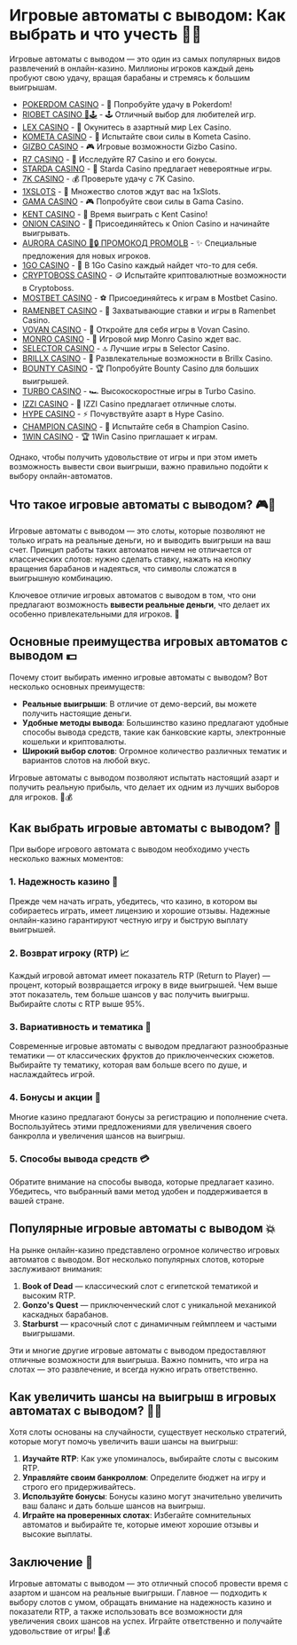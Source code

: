 # Игровые автоматы с выводом: Как выбрать и что учесть 🤑🎰

Игровые автоматы с выводом — это один из самых популярных видов развлечений в онлайн-казино. Миллионы игроков каждый день пробуют свою удачу, вращая барабаны и стремясь к большим выигрышам. 
- [POKERDOM CASINO](https://brandplay.link/Bxg7SC7H) - 🎰 Попробуйте удачу в Pokerdom!
- [RIOBET CASINO 🌟🕹️](https://brandplay.link/dtx89f2L) - 🕹️ Отличный выбор для любителей игр.
- [LEX CASINO](https://brandplay.link/2HFTmBc8) - 🎲 Окунитесь в азартный мир Lex Casino.
- [KOMETA CASINO](https://brandplay.link/tLG15CCb) - 🚀 Испытайте свои силы в Kometa Casino.
- [GIZBO CASINO](https://gizbo-tea02.com/c8e962e89) - 🎮 Игровые возможности Gizbo Casino.
- [R7 CASINO](https://brandplay.link/zPmNmTWG) - 💎 Исследуйте R7 Casino и его бонусы.
- [STARDA CASINO](https://brandplay.link/cpFQbWKn) - 🌠 Starda Casino предлагает невероятные игры.
- [7K CASINO](https://brandplay.link/dd46bNgD) - 💰 Проверьте удачу с 7K Casino.
- [1XSLOTS](https://brandplay.link/R4xfxqdm) - 🎰 Множество слотов ждут вас на 1xSlots.
- [GAMA CASINO](https://brandplay.link/zrZpLFTP) - 🎮 Попробуйте свои силы в Gama Casino.
- [KENT CASINO](https://passage-through-deserts.com/de0514c15) - 🤑 Время выиграть с Kent Casino!
- [ONION CASINO](https://obclk001-2d.top/click?offer_id=986&partner_id=10542&landing_id=1798&utm_medium=affiliate&sub_1=oncasino3) - 🧅 Присоединяйтесь к Onion Casino и начинайте выигрывать.
- [AURORA CASINO 🌌🔒 ПРОМОКОД PROMOLB](https://10trafic-stat2.com/click/668546566bcc6313411604c7/6766/15114/subaccount?promocode=PROMOLB) - ✨ Специальные предложения для новых игроков.
- [1GO CASINO](https://1go-ircp01.com/ce015f410) - 🎯 В 1Go Casino каждый найдет что-то для себя.
- [CRYPTOBOSS CASINO](https://cryptobossc.online/d847bcfa9) - 🪙 Испытайте криптовалютные возможности в Cryptoboss.
- [MOSTBET CASINO](https://ktbtis024ifqfn0mst.com/beQs) - ⚽ Присоединяйтесь к играм в Mostbet Casino.
- [RAMENBET CASINO](https://get.saltyram.com/ru/registration?apkpop=0&partner=p24970p3296034p5526) - 🍜 Захватывающие ставки и игры в Ramenbet Casino.
- [VOVAN CASINO](https://vovan.site/d2375cf9b) - 🎰 Откройте для себя игры в Vovan Casino.
- [MONRO CASINO](https://mnr-ircp01.com/c3ce72a2c) - 🎲 Игровой мир Monro Casino ждет вас.
- [SELECTOR CASINO](https://gosel.pl/SELVK) - 🔝 Лучшие игры в Selector Casino.
- [BRILLX CASINO](https://brillx.pub/BRIVK) - 💎 Развлекательные возможности в Brillx Casino.
- [BOUNTY CASINO](https://bounty-casino.de/BOVK) - 🏆 Попробуйте Bounty Casino для больших выигрышей.
- [TURBO CASINO](https://turbo-casino.pro/TURVK) - 🏎️ Высокоскоростные игры в Turbo Casino.
- [IZZI CASINO](https://izzi-fr03.com/ca7c8a7b7) - 🎰 IZZI Casino предлагает отличные слоты.
- [HYPE CASINO](https://hypekaz.com/dc2f44ad0) - ⚡ Почувствуйте азарт в Hype Casino.
- [CHAMPION CASINO](https://champcasino.ink/pobeda/doa-hats?p80412p305331p112c) - 🏅 Испытайте себя в Champion Casino.
- [1WIN CASINO](https://brandplay.link/6F5VqbyZ) - 🏆 1Win Casino приглашает к играм.

Однако, чтобы получить удовольствие от игры и при этом иметь возможность вывести свои выигрыши, важно правильно подойти к выбору онлайн-автоматов.

## Что такое игровые автоматы с выводом? 🎮💸

Игровые автоматы с выводом — это слоты, которые позволяют не только играть на реальные деньги, но и выводить выигрыши на ваш счет. Принцип работы таких автоматов ничем не отличается от классических слотов: нужно сделать ставку, нажать на кнопку вращения барабанов и надеяться, что символы сложатся в выигрышную комбинацию.

Ключевое отличие игровых автоматов с выводом в том, что они предлагают возможность **вывести реальные деньги**, что делает их особенно привлекательными для игроков. 🤑

## Основные преимущества игровых автоматов с выводом 💵

Почему стоит выбирать именно игровые автоматы с выводом? Вот несколько основных преимуществ:

- **Реальные выигрыши**: В отличие от демо-версий, вы можете получить настоящие деньги.
- **Удобные методы вывода**: Большинство казино предлагают удобные способы вывода средств, такие как банковские карты, электронные кошельки и криптовалюты.
- **Широкий выбор слотов**: Огромное количество различных тематик и вариантов слотов на любой вкус.

Игровые автоматы с выводом позволяют испытать настоящий азарт и получить реальную прибыль, что делает их одним из лучших выборов для игроков. 🎰💰

## Как выбрать игровые автоматы с выводом? 🎯

При выборе игрового автомата с выводом необходимо учесть несколько важных моментов:

### 1. Надежность казино 🎲

Прежде чем начать играть, убедитесь, что казино, в котором вы собираетесь играть, имеет лицензию и хорошие отзывы. Надежные онлайн-казино гарантируют честную игру и быструю выплату выигрышей.

### 2. Возврат игроку (RTP) 📈

Каждый игровой автомат имеет показатель RTP (Return to Player) — процент, который возвращается игроку в виде выигрышей. Чем выше этот показатель, тем больше шансов у вас получить выигрыш. Выбирайте слоты с RTP выше 95%.

### 3. Вариативность и тематика 🎨

Современные игровые автоматы с выводом предлагают разнообразные тематики — от классических фруктов до приключенческих сюжетов. Выбирайте ту тематику, которая вам больше всего по душе, и наслаждайтесь игрой.

### 4. Бонусы и акции 🎁

Многие казино предлагают бонусы за регистрацию и пополнение счета. Воспользуйтесь этими предложениями для увеличения своего банкролла и увеличения шансов на выигрыш.

### 5. Способы вывода средств 💳

Обратите внимание на способы вывода, которые предлагает казино. Убедитесь, что выбранный вами метод удобен и поддерживается в вашей стране.

## Популярные игровые автоматы с выводом 💥

На рынке онлайн-казино представлено огромное количество игровых автоматов с выводом. Вот несколько популярных слотов, которые заслуживают внимания:

1. **Book of Dead** — классический слот с египетской тематикой и высоким RTP.
2. **Gonzo's Quest** — приключенческий слот с уникальной механикой каскадных барабанов.
3. **Starburst** — красочный слот с динамичным геймплеем и частыми выигрышами.

Эти и многие другие игровые автоматы с выводом предоставляют отличные возможности для выигрыша. Важно помнить, что игра на слотах — это развлечение, и всегда нужно играть ответственно.

## Как увеличить шансы на выигрыш в игровых автоматах с выводом? 🧠💡

Хотя слоты основаны на случайности, существует несколько стратегий, которые могут помочь увеличить ваши шансы на выигрыш:

1. **Изучайте RTP**: Как уже упоминалось, выбирайте слоты с высоким RTP.
2. **Управляйте своим банкроллом**: Определите бюджет на игру и строго его придерживайтесь.
3. **Используйте бонусы**: Бонусы казино могут значительно увеличить ваш баланс и дать больше шансов на выигрыш.
4. **Играйте на проверенных слотах**: Избегайте сомнительных автоматов и выбирайте те, которые имеют хорошие отзывы и высокие выплаты.

## Заключение 🎯

Игровые автоматы с выводом — это отличный способ провести время с азартом и шансом на реальные выигрыши. Главное — подходить к выбору слотов с умом, обращать внимание на надежность казино и показатели RTP, а также использовать все возможности для увеличения своих шансов на успех. Играйте ответственно и получайте удовольствие от игры! 🎰💰
